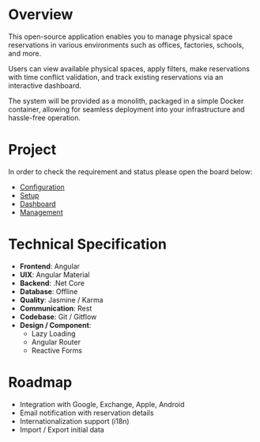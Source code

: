 # Overview

This open-source application enables you to manage physical space reservations in various environments such as offices, factories, schools, and more.

Users can view available physical spaces, apply filters, make reservations with time conflict validation, and track existing reservations via an interactive dashboard.

The system will be provided as a monolith, packaged in a simple Docker container, allowing for seamless deployment into your infrastructure and hassle-free operation.

# Project

In order to check the requirement and status please open the board below:

- [Configuration](https://github.com/users/p4ndev/projects/8/views/1?filterQuery=tag%3AConfiguration)
- [Setup](https://github.com/users/p4ndev/projects/8/views/1?filterQuery=tag%3ASetup)
- [Dashboard](https://github.com/users/p4ndev/projects/8/views/1?filterQuery=tag%3ADashboard)
- [Management](https://github.com/users/p4ndev/projects/8/views/1?filterQuery=tag%3AManagement)

# Technical Specification

- **Frontend**: Angular
- **UIX**: Angular Material
- **Backend**: .Net Core
- **Database**: Offline
- **Quality**: Jasmine / Karma
- **Communication**: Rest
- **Codebase**: Git / Gitflow
- **Design / Component**:
  - Lazy Loading
  - Angular Router
  - Reactive Forms

# Roadmap

- Integration with Google, Exchange, Apple, Android
- Email notification with reservation details
- Internationalization support (i18n)
- Import / Export initial data